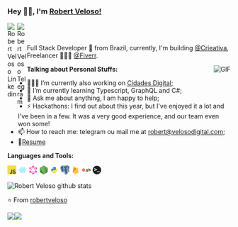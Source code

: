 ### Hey 👋🏽, I'm [Robert Veloso!](https://robertveloso.com) 

<a href="https://www.linkedin.com/in/robertveloso/">
  <img align="left" alt="Robert Veloso Linkedin" width="22px" src="https://cdn.jsdelivr.net/npm/simple-icons@v3/icons/linkedin.svg" />
</a>
<a href="https://t.me/robertveloso">
  <img align="left" alt="Robert Veloso Telegram" width="22px" src="https://cdn.jsdelivr.net/npm/simple-icons@v3/icons/telegram.svg" />
</a>

<br />
<br />

Full Stack Developer 🚀 from Brazil, currently, I'm building [@Crieativa](https://crieativa.com/), Freelancer 👨🏽‍💻 [@Fiverr](https://www.fiverr.com/crieativa).

<img align="right" alt="GIF" src="https://media.giphy.com/media/836HiJc7pgzy8iNXCn/giphy.gif" />
  
**Talking about Personal Stuffs:**

- 👨🏽‍💻 I’m currently also working on [Cidades Digital](https://cidadesdigital.com);
- 🌱 I’m currently learning Typescript, GraphQL and C#; 
- 💬 Ask me about anything, I am happy to help;
- ⚡️ Hackathons: I find out about this year, but I've enjoyed it a lot and I've been in a few. It was a very good experience, and our team even won some!
- 📫 How to reach me: telegram ou mail me at robert@velosodigital.com;
- 📝[Resume](https://drive.google.com/file/d/1AavWIBoVNbwOhTunzQaWekFV2h0_yI4d/view?usp=sharing)

**Languages and Tools:**  

<code><img height="20" src="https://raw.githubusercontent.com/github/explore/80688e429a7d4ef2fca1e82350fe8e3517d3494d/topics/javascript/javascript.png"></code>
<code><img height="20" src="https://raw.githubusercontent.com/github/explore/80688e429a7d4ef2fca1e82350fe8e3517d3494d/topics/react/react.png"></code>
<code><img height="20" src="https://raw.githubusercontent.com/github/explore/5c058a388828bb5fde0bcafd4bc867b5bb3f26f3/topics/graphql/graphql.png"></code>
<code><img height="20" src="https://raw.githubusercontent.com/github/explore/80688e429a7d4ef2fca1e82350fe8e3517d3494d/topics/nodejs/nodejs.png"></code>
<code><img height="20" src="https://raw.githubusercontent.com/github/explore/80688e429a7d4ef2fca1e82350fe8e3517d3494d/topics/python/python.png"></code>
<code><img height="20" src="https://raw.githubusercontent.com/github/explore/80688e429a7d4ef2fca1e82350fe8e3517d3494d/topics/postgresql/postgresql.png"></code>
<code><img height="20" src="https://raw.githubusercontent.com/github/explore/80688e429a7d4ef2fca1e82350fe8e3517d3494d/topics/firebase/firebase.png"></code>
<code><img height="20" src="https://raw.githubusercontent.com/github/explore/80688e429a7d4ef2fca1e82350fe8e3517d3494d/topics/git/git.png"></code>
<code><img height="20" src="https://raw.githubusercontent.com/github/explore/80688e429a7d4ef2fca1e82350fe8e3517d3494d/topics/terminal/terminal.png"></code>



![Robert Veloso github stats](https://github-readme-stats.vercel.app/api?username=robertveloso&show_icons=true&hide_border=true)

⭐️ From [robertveloso](https://github.com/robertveloso)


<a href="https://github.com/robertveloso/americanas-meu-ticket">
  <img align="left" src="https://github-readme-stats.vercel.app/api/pin/?username=robertveloso&repo=americanas-meu-ticket" />
</a>

<a href="https://github.com/robertveloso/fastfeet">
  <img align="left" src="https://github-readme-stats.vercel.app/api/pin/?username=robertveloso&repo=fastfeet" />
</a>


